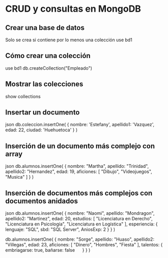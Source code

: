 # CRUD y consultas en MongoDB

## Crear una base de datos
Solo se crea si contiene por lo menos una colección
use bd1

## Cómo crear una colección
use bd1
db.createCollection("Empleado")

## Mostrar las colecciones
show collections

## Insertar un documento
json
db.coleccion.insertOne(
    {
        nombre: 'Estefany',
        apellido1: 'Vazquez',
        edad: 22,
        ciudad: 'Huehuetoca'
    }
)


## Inserción de un documento más complejo con array
json
db.alumnos.insertOne(
 {
   nombre: "Martha",
   apellido: "Trinidad",
   apellido2: "Hernandez",
   edad: 19,
   aficiones: [
                 "Dibujo", "Videojuegos", "Musica"
              ]
 }
 )
 

 ## Inserción de documentos más complejos con documentos anidados
 json
db.alumnos.insertOne(
 {
    nombre: "Naomi",
    apellido: "Mondragon",
    apellido2: "Martinez",
    edad: 20,
    estudios: [
      "Licenciatura en Derecho",
      "Licenciatura en Psicología",
      "Licenciatura en Logística"
    ],
       esperiencia: {
        lenguaje: "SQL", sbd: "SQL Server", AniosExp: 2
        }
 }
 )

db.alumnos.insertOne(
 {
    nombre: "Sorge",
    apellido: "Huaso",
    apellido2: "Villegas",
    edad: 23,
    aficiones: [
      "Dinero",
      "Hombres",
      "Fiesta"
    ],
        talentos: { 
        embriagarse: true,
        bañarse: false
        }
}
)